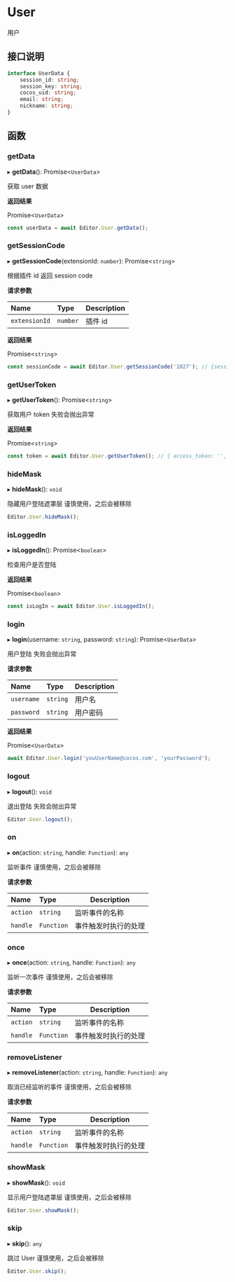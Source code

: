 # User

用户

## 接口说明

```typescript
interface UserData {
    session_id: string;
    session_key: string;
    cocos_uid: string;
    email: string;
    nickname: string;
}
```

## 函数

### getData

▸ **getData**(): Promise<`UserData`\>

获取 user 数据

**返回结果**

Promise<`UserData`\>

```typescript
const userData = await Editor.User.getData();
```

### getSessionCode

▸ **getSessionCode**(extensionId: `number`): Promise<`string`\>

根据插件 id 返回 session code

**请求参数**

| Name          | Type     | Description |
| :------------ | :------- | ----------- |
| `extensionId` | `number` | 插件 id     |

**返回结果**

Promise<`string`\>

```typescript
const sessionCode = await Editor.User.getSessionCode('1027'); // {session_code: "73163bc6d45a0ea5e6f4a1dc6e20a904a856f54a"}
```

### getUserToken

▸ **getUserToken**(): Promise<`string`\>

获取用户 token
失败会抛出异常

**返回结果**

Promise<`string`\>

```typescript
const token = await Editor.User.getUserToken(); // { access_token: '', cocos_uid: 111, expires_in: 222}
```

### hideMask

▸ **hideMask**(): `void`

隐藏用户登陆遮罩层
谨慎使用，之后会被移除

```typescript
Editor.User.hideMask();
```

### isLoggedIn

▸ **isLoggedIn**(): Promise<`boolean`\>

检查用户是否登陆

**返回结果**

Promise<`boolean`\>

```typescript
const isLogIn = await Editor.User.isLoggedIn();
```

### login

▸ **login**(username: `string`, password: `string`): Promise<`UserData`\>

用户登陆
失败会抛出异常

**请求参数**

| Name       | Type     | Description |
| :--------- | :------- | ----------- |
| `username` | `string` | 用户名       |
| `password` | `string` | 用户密码     |

**返回结果**

Promise<`UserData`\>

```typescript
await Editor.User.login('youUserName@cocos.com', 'yourPassword');
```

### logout

▸ **logout**(): `void`

退出登陆
失败会抛出异常

```typescript
Editor.User.logout();
```

### on

▸ **on**(action: `string`, handle: `Function`): `any`

监听事件
谨慎使用，之后会被移除

**请求参数**

| Name     | Type       | Description            |
| :------- | :--------- | ---------------------- |
| `action` | `string`   | 监听事件的名称           |
| `handle` | `Function` | 事件触发时执行的处理     |

### once

▸ **once**(action: `string`, handle: `Function`): `any`

监听一次事件
谨慎使用，之后会被移除

**请求参数**

| Name     | Type       | Description            |
| :------- | :--------- | ---------------------- |
| `action` | `string`   | 监听事件的名称           |
| `handle` | `Function` | 事件触发时执行的处理     |

### removeListener

▸ **removeListener**(action: `string`, handle: `Function`): `any`

取消已经监听的事件
谨慎使用，之后会被移除

**请求参数**

| Name     | Type       | Description            |
| :------- | :--------- | ---------------------- |
| `action` | `string`   | 监听事件的名称           |
| `handle` | `Function` | 事件触发时执行的处理     |

### showMask

▸ **showMask**(): `void`

显示用户登陆遮罩层
谨慎使用，之后会被移除

```typescript
Editor.User.showMask();
```

### skip

▸ **skip**(): `any`

跳过 User
谨慎使用，之后会被移除

```typescript
Editor.User.skip();
```
